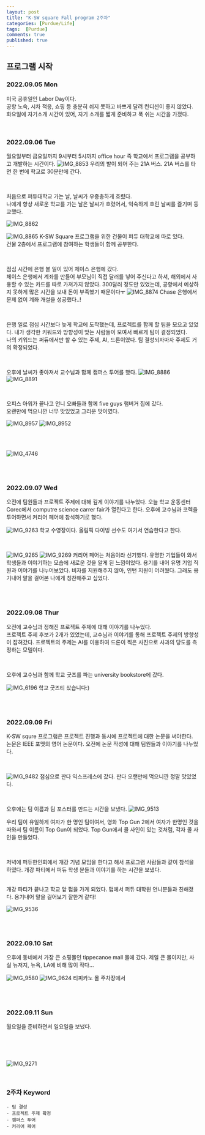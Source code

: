 ```yaml
---
layout: post
title: "K-SW square Fall program 2주차"
categories: [Purdue/Life]
tags:  [Purdue]
comments: true
published: true
---
```


## 프로그램 시작
### 2022.09.05 Mon

미국 공휴일인 Labor Day이다.  
공항 노숙, 시차 적응, 쇼핑 등 충분히 쉬지 못하고 바쁘게 달려 컨디션이 좋지 않았다.  
화요일에 자기소개 시간이 있어, 자기 소개를 짧게 준비하고 푹 쉬는 시간을 가졌다. 

<br>

### 2022.09.06 Tue


월요일부터 금요일까지 9시부터 5시까지 office hour 즉 학교에서 프로그램을 공부하고 개발하는 시간이다. 
![IMG_8853](https://user-images.githubusercontent.com/74577775/206940355-9199ff2a-b909-47c9-9f27-b9e6c549fa63.jpg)
우리의 발이 되어 주는 21A 버스. 
21A 버스를 타면 한 번에 학교로 30분만에 간다.

<br>

처음으로 퍼듀대학교 가는 날, 날씨가 우중충하게 흐렸다.  
나에게 항상 새로운 학교를 가는 날은 날씨가 흐렸어서, 익숙하게 흐린 날씨를 즐기며 등교했다.  

![IMG_8862](https://user-images.githubusercontent.com/74577775/206940356-0b72479c-73ca-47c8-8323-155b616b11f1.jpg)

![IMG_8865](https://user-images.githubusercontent.com/74577775/206940358-9b211f53-8c79-4695-8bbb-c4c923c7433d.jpg)
K-SW Square 프로그램을 위한 건물이 퍼듀 대학교에 따로 있다.  
건물 2층에서 프로그램에 참여하는 학생들이 함께 공부한다. 

<br>

점심 시간에 은행 볼 일이 있어 체이스 은행에 갔다.  
체이스 은행에서 계좌를 만들어 부모님이 직접 달러를 넣어 주신다고 하셔, 해외에서 사용할 수 있는 카드를 따로 가져가지 않았다. 300달러 정도만 있었는데, 공항에서 예상하지 못하게 많은 시간을 보내 돈이 부족했기 때문이다ㅜ 
![IMG_8874](https://user-images.githubusercontent.com/74577775/206940937-91572ca9-5e47-4c9a-829f-bd52c272a8ca.jpg)
Chase 은행에서 문제 없이 계좌 개설을 성공했다..! 

<br>

은행 일로 점심 시간보다 늦게 학교에 도착했는데, 프로젝트를 함께 할 팀을 모으고 있었다. 내가 생각한 키워드와 방향성이 맞는 사람들이 모여서 빠르게 팀이 결정되었다.  
나의 키워드는 퍼듀에서만 할 수 있는 주제, AI, 드론이였다. 
팀 결성되자마자 주제도 거의 확정되었다.

<br>

오후에 날씨가 좋아져서 교수님과 함께 캠퍼스 투어를 했다.
![IMG_8886](https://user-images.githubusercontent.com/74577775/206940363-0110b719-4545-45b9-8fc6-2e19dd675b4b.jpg)
![IMG_8891](https://user-images.githubusercontent.com/74577775/206940365-ce92e49c-7c02-4f58-9672-e5c0eecc3d7c.jpg)


<br>

오피스 아워가 끝나고 언니 오빠들과 함께 five guys 햄버거 집에 갔다.  
오랜만에 먹으니깐 너무 맛있었고 그리운 맛이였다. 

![IMG_8957](https://user-images.githubusercontent.com/74577775/206940939-342f709e-4ce4-4cf4-8f2d-ae01733c2f88.jpg)
![IMG_8952](https://user-images.githubusercontent.com/74577775/206940938-c5c958cd-01b9-496a-b86c-9313e4d73608.jpg)

<br><br>

![IMG_4746](https://user-images.githubusercontent.com/74577775/206940353-b587e095-7887-4ea9-bb45-1a904bbebc31.jpg)


<br><br>

### 2022.09.07 Wed

오전에 팀원들과 프로젝트 주제에 대해 깊게 이야기를 나누었다.
오늘 학교 운동센터 Corec에서 computre science carrer fair가 열린다고 한다. 오후에 교수님과 코렉을 투어하면서 커리어 페어에 참석하기로 했다. 

![IMG_9263](https://user-images.githubusercontent.com/74577775/206940940-c5488456-d846-4492-a106-db0d485e7994.jpg)
학교 수영장이다. 올림픽 다이빙 선수도 여기서 연습한다고 한다.

<br>

![IMG_9265](https://user-images.githubusercontent.com/74577775/206942378-205595dd-80b4-4e28-9814-aa2fe26f3276.jpg)
![IMG_9269](https://user-images.githubusercontent.com/74577775/206942380-288207df-4ae1-43cf-8404-ba11342a4ccf.JPG)
커리어 페어는 처음이라 신기했다. 유명한 기업들이 와서 학생들과 이야기하는 모습에 새로운 것을 알게 된 느낌이었다. 용기를 내어 유명 기업 직원과 이야기를 나누어보았다. 비자를 지원해주지 않아, 인턴 지원이 어려웠다. 그래도 용기내어 말을 걸어본 나에게 칭찬해주고 싶었다. 

<br><br>

### 2022.09.08 Thur

오전에 교수님과 정해진 프로젝트 주제에 대해 이야기를 나누었다.  
프로젝트 주제 후보가 2개가 있었는데, 교수님과 이야기를 통해 프로젝트 주제의 방향성이 잡혀갔다. 
프로젝트의 주제는 AI를 이용하여 드론이 찍은 사진으로 사과의 당도를 측정하는 모델이다. 

<br>

오후에 교수님과 함께 학교 굿즈를 파는 university bookstore에 갔다. 

![IMG_6196](https://user-images.githubusercontent.com/74577775/206942926-869c0f04-4720-4795-b27a-2279d4354ea3.JPG)
학교 굿즈티 샀습니다:)

<br><br>

### 2022.09.09 Fri
K-SW squre 프로그램은 프로젝트 진행과 동시에 프로젝트에 대한 논문을 써야한다. 
논문은 IEEE 포맷의 영어 논문이다. 
오전에 논문 작성에 대해 팀원들과 이야기를 나누었다.

<br>

![IMG_9482](https://user-images.githubusercontent.com/74577775/206943316-1fb711af-70a9-4250-bad1-980b62f61e2b.jpg)
점심으로 판다 익스프레스에 갔다. 판다 오랜만에 먹으니깐 정말 맛있었다.

<br>

오후에는 팀 이름과 팀 포스터를 만드는 시간을 보냈다. 
![IMG_9513](https://user-images.githubusercontent.com/74577775/206943318-60576bab-329b-48c1-8620-b044cfb84e4b.jpg)

우리 팀이 유일하게 여자가 한 명인 팀이여서, 영화 Top Gun 2에서 여자가 한명인 것을 따와서 팀 이름이 Top Gun이 되었다. 
Top Gun에서 콜 사인이 있는 것처럼, 각자 콜 사인을 만들었다. 

<br>

저녁에 퍼듀한인회에서 개강 기념 모임을 한다고 해서 프로그램 사람들과 같이 참석을 하였다. 개강 파티에서 퍼듀 학생 분들과 이야기를 하는 시간을 보냈다. 

<br>
개강 파티가 끝나고 학교 앞 펍을 가게 되었다. 펍에서 퍼듀 대학원 언니분들과 친해졌다. 용기내어 말을 걸어보기 잘한거 같다!

![IMG_9536](https://user-images.githubusercontent.com/74577775/206944114-29f7be7d-b7a1-41ad-b66c-2635783899a6.jpg)

<br><br>

### 2022.09.10 Sat

오후에 동네에서 가장 큰 쇼핑몰인 tippecanoe mall 몰에 갔다. 
제일 큰 몰이지만, 사실 뉴저지, 뉴욕, LA에 비해 많이 작다...


![IMG_9580](https://user-images.githubusercontent.com/74577775/206944117-04f6ed57-aa98-4498-97af-6ea4c240351c.jpg)
![IMG_9624](https://user-images.githubusercontent.com/74577775/206944118-ccc288aa-6cf2-4e5d-a3fe-875f4cffc93b.JPG)
티피카노 몰 주차장에서

<br><br>

### 2022.09.11 Sun

월요일을 준비하면서 일요일을 보냈다. 

<br><br><br>

![IMG_9271](https://user-images.githubusercontent.com/74577775/206940367-6d7666ae-bbb7-4d4a-9724-a3fd5b2b4a8c.JPG)

<br>

### 2주차 Keyword
    - 팀 결성
    - 프로젝트 주제 확정
    - 캠퍼스 투어
    - 커리어 페어